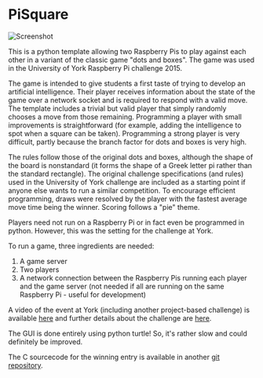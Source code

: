 # PiSquare

![Screenshot](https://cloud.githubusercontent.com/assets/12893373/11183989/ce2c6704-8c6c-11e5-9f45-f41aa49dd6aa.png)

This is a python template allowing two Raspberry Pis to play against each other in a variant of the classic game "dots and boxes". The game was used in the University of York Raspberry Pi challenge 2015.

The game is intended to give students a first taste of trying to develop an artificial intelligence. Their player receives information about the state of the game over a network socket and is required to respond with a valid move. The template includes a trivial but valid player that simply randomly chooses a move from those remaining. Programming a player with small improvements is straightforward (for example, adding the intelligence to spot when a square can be taken). Programming a strong player is very difficult, partly because the branch factor for dots and boxes is very high.

The rules follow those of the original dots and boxes, although the shape of the board is nonstandard (it forms the shape of a Greek letter pi rather than the standard rectangle). The original challenge specifications (and rules) used in the University of York challenge are included as a starting point if anyone else wants to run a similar competition. To encourage efficient programming, draws were resolved by the player with the fastest average move time being the winner. Scoring follows a "pie" theme.

Players need not run on a Raspberry Pi or in fact even be programmed in python. However, this was the setting for the challenge at York.

To run a game, three ingredients are needed:

1. A game server
2. Two players
3. A network connection between the Raspberry Pis running each player and the game server (not needed if all are running on the same Raspberry Pi - useful for development)

A video of the event at York (including another project-based challenge) is available [here](https://www.youtube.com/watch?v=CT_K9XD2YH0) and further details about the challenge are [here](https://www.cs.york.ac.uk/undergraduate/challenge/).

The GUI is done entirely using python turtle! So, it's rather slow and could definitely be improved.

The C sourcecode for the winning entry is available in another [git repository](https://github.com/Normangorman/DeepBox).
